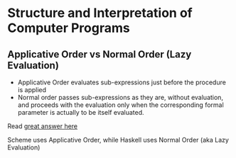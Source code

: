 # Structure and Interpretation of Computer Programs

## Applicative Order vs Normal Order (Lazy Evaluation)

- Applicative Order evaluates sub-expressions just before the procedure is applied
- Normal order passes sub-expressions as they are, without evaluation, and proceeds with the evaluation only when the corresponding formal parameter is actually to be itself evaluated.

Read [great answer here](https://cs.stackexchange.com/questions/40758/difference-between-normal-order-and-applicative-order-evaluation)

Scheme uses Applicative Order, while Haskell uses Normal Order (aka Lazy Evaluation)
